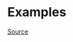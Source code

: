 


# Examples


[Source](http://www.rubydoc.info/gems/rubocop/RuboCop/Cop/Lint/UnneededCopDisableDirective)